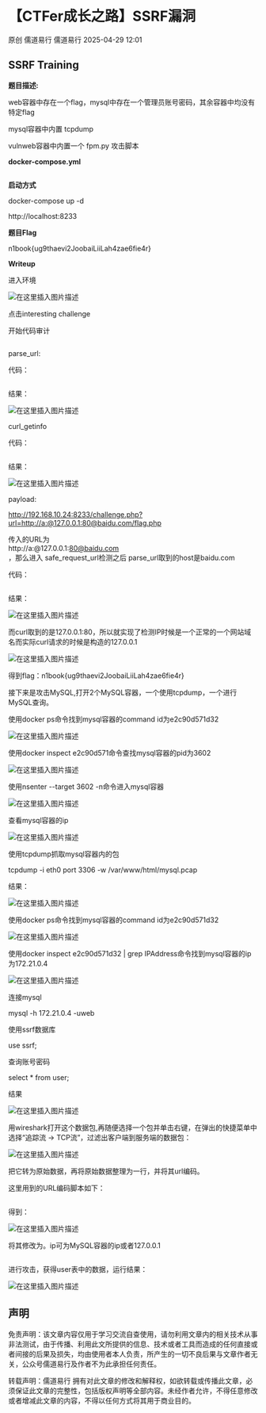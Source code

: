 #  【CTFer成长之路】SSRF漏洞   
原创 儒道易行  儒道易行   2025-04-29 12:01  
  
## SSRF Training  
  
**题目描述:**  
  
web容器中存在一个flag，mysql中存在一个管理员账号密码，其余容器中均没有特定flag  
  
mysql容器中内置 tcpdump  
  
vulnweb容器中内置一个 fpm.py 攻击脚本  
  
**docker-compose.yml**  
```
```  
  
**启动方式**  
  
docker-compose up -d   
  
http://localhost:8233  
  
**题目Flag**  
  
n1book{ug9thaevi2JoobaiLiiLah4zae6fie4r}  
  
**Writeup**  
  
进入环境  
  
![在这里插入图片描述](https://mmbiz.qpic.cn/mmbiz_png/v94hWOZcBpxJYLvRV0lTQR7YNfuTqYUAOM1edt6Pf3P4qUmXf6sTnx0o5jp8QZVoQSquwaKVbsx5qibjNaFGWOA/640?wx_fmt=png&from=appmsg "")  
  
点击interesting challenge  
  
开始代码审计  
```
```  
  
parse_url:  
  
代码：  
```
```  
  
结果：  
  
![在这里插入图片描述](https://mmbiz.qpic.cn/mmbiz_png/v94hWOZcBpxJYLvRV0lTQR7YNfuTqYUA4YoiaIJM1NFb1CuwnK7DiaEKbvHnEVwzhYRZVuaTaW4EDiasVUXGlh47g/640?wx_fmt=png&from=appmsg "")  
  
curl_getinfo  
  
代码：  
```
```  
  
结果：  
  
![在这里插入图片描述](https://mmbiz.qpic.cn/mmbiz_png/v94hWOZcBpxJYLvRV0lTQR7YNfuTqYUA0UHytM0DLxKIBJ76X8zjqBibn7mectSZOwDia5q9SbNibGr2ohYraEOqg/640?wx_fmt=png&from=appmsg "")  
  
payload:  
  
http://192.168.10.24:8233/challenge.php?url=http://a:@127.0.0.1:80@baidu.com/flag.php  
  
传入的URL为  
http://a:@127.0.0.1:80@baidu.com  
，那么进入 safe_request_url检测之后 parse_url取到的host是baidu.com  
  
代码：  
```
```  
  
结果：  
  
![在这里插入图片描述](https://mmbiz.qpic.cn/mmbiz_png/v94hWOZcBpxJYLvRV0lTQR7YNfuTqYUA7wVGib4iaz3vBtUeoypBZxeI9ZpuNR06QiaA4LNGknjd4Z4PNxQqzaK2Q/640?wx_fmt=png&from=appmsg "")  
  
而curl取到的是127.0.0.1:80，所以就实现了检测IP时候是一个正常的一个网站域名而实际curl请求的时候是构造的127.0.0.1  
  
![在这里插入图片描述](https://mmbiz.qpic.cn/mmbiz_png/v94hWOZcBpxJYLvRV0lTQR7YNfuTqYUAdGE3qc0oibHreuVicckibarDYDMCw9zia7t1wX2SlzsDtakwZ2F2iaY5ia4w/640?wx_fmt=png&from=appmsg "")  
  
得到flag：n1book{ug9thaevi2JoobaiLiiLah4zae6fie4r}  
  
接下来是攻击MySQL,打开2个MySQL容器，一个使用tcpdump，一个进行MySQL查询。  
  
使用docker ps命令找到mysql容器的command id为e2c90d571d32   
  
![在这里插入图片描述](https://mmbiz.qpic.cn/mmbiz_png/v94hWOZcBpxJYLvRV0lTQR7YNfuTqYUANp7Br20FmO2X7aDWHSARUETwqq7q6ydIWTCCsRiajp29iaj2ib2VAXp1w/640?wx_fmt=png&from=appmsg "")  
  
使用docker inspect e2c90d571命令查找mysql容器的pid为3602  
  
![在这里插入图片描述](https://mmbiz.qpic.cn/mmbiz_png/v94hWOZcBpxJYLvRV0lTQR7YNfuTqYUAyQ3VeLYrmsznXt5NibvG1qXRGeIR5WmSibsp1KxPPArmN8DdQTkDUBkQ/640?wx_fmt=png&from=appmsg "")  
  
使用nsenter --target 3602 -n命令进入mysql容器  
  
![在这里插入图片描述](https://mmbiz.qpic.cn/mmbiz_png/v94hWOZcBpxJYLvRV0lTQR7YNfuTqYUAsjpRJ1iaFUWnqqFFsvu6aXI8KI0Hvjiacc81qDvWpUUlS2UsKicQLr64w/640?wx_fmt=png&from=appmsg "")  
  
查看mysql容器的ip  
  
![在这里插入图片描述](https://mmbiz.qpic.cn/mmbiz_png/v94hWOZcBpxJYLvRV0lTQR7YNfuTqYUAWBDheBjkNxyXv4vn0mmia5HRjCOdic8rzowNVWXdj3LL49zibfUiclcuDA/640?wx_fmt=png&from=appmsg "")  
  
使用tcpdump抓取mysql容器内的包  
  
tcpdump -i eth0 port 3306 -w /var/www/html/mysql.pcap  
  
结果：  
  
![在这里插入图片描述](https://mmbiz.qpic.cn/mmbiz_png/v94hWOZcBpxJYLvRV0lTQR7YNfuTqYUAn74d0Dsa0RHILLZ2M1gLibCc4OiccsfaMMJeRNrUBtDVZlh8OGe8azjg/640?wx_fmt=png&from=appmsg "")  
  
使用docker ps命令找到mysql容器的command id为e2c90d571d32   
  
![在这里插入图片描述](https://mmbiz.qpic.cn/mmbiz_png/v94hWOZcBpxJYLvRV0lTQR7YNfuTqYUANp7Br20FmO2X7aDWHSARUETwqq7q6ydIWTCCsRiajp29iaj2ib2VAXp1w/640?wx_fmt=png&from=appmsg "")  
  
使用docker inspect e2c90d571d32 | grep IPAddress命令找到mysql容器的ip为172.21.0.4  
  
![在这里插入图片描述](https://mmbiz.qpic.cn/mmbiz_png/v94hWOZcBpxJYLvRV0lTQR7YNfuTqYUAZVTSKrv78M9LPyTILuQwg72D6MSgWIASYayGxMDCNqz31AsbMLJH2A/640?wx_fmt=png&from=appmsg "")  
  
连接mysql  
  
mysql -h 172.21.0.4 -uweb  
  
使用ssrf数据库  
  
use ssrf;  
  
查询账号密码  
  
select * from user;  
  
结果  
  
![在这里插入图片描述](https://mmbiz.qpic.cn/mmbiz_png/v94hWOZcBpxJYLvRV0lTQR7YNfuTqYUAkkHTq4Ep28leLMzWtN4flNlZTje75c0a48Ae8wm9om4IcusZRhE6oQ/640?wx_fmt=png&from=appmsg "")  
  
用wireshark打开这个数据包,再随便选择一个包并单击右键，在弹出的快捷菜单中选择“追踪流 → TCP流”，过滤出客户端到服务端的数据包：  
  
![在这里插入图片描述](https://mmbiz.qpic.cn/mmbiz_png/v94hWOZcBpxJYLvRV0lTQR7YNfuTqYUA3dNCImgTaOuC894NTPc8LtAruaicbzIm0W9JoPfmCbD89Z19kU2QYrg/640?wx_fmt=png&from=appmsg "")  
  
把它转为原始数据，再将原始数据整理为一行，并将其url编码。  
  
这里用到的URL编码脚本如下：  
```
```  
  
得到：  
  
![在这里插入图片描述](https://mmbiz.qpic.cn/mmbiz_png/v94hWOZcBpxJYLvRV0lTQR7YNfuTqYUAMNMsbqU8N9pT2SPOUaSA1kkH7e0Ukda3AXm6ErHYS872sx7WmaMBow/640?wx_fmt=png&from=appmsg "")  
  
将其修改为。ip可为MySQL容器的ip或者127.0.0.1  
```
```  
  
进行攻击，获得user表中的数据，运行结果：  
  
![在这里插入图片描述](https://mmbiz.qpic.cn/mmbiz_png/v94hWOZcBpxJYLvRV0lTQR7YNfuTqYUAq4hWsXxg5ibh10a0YegdoSfynpfymudBRF31hricaUWCzaw9nHrCLQmQ/640?wx_fmt=png&from=appmsg "")  
## 声明  
  
免责声明：该文章内容仅用于学习交流自查使用，请勿利用文章内的相关技术从事非法测试，由于传播、利用此文所提供的信息、技术或者工具而造成的任何直接或者间接的后果及损失，均由使用者本人负责，所产生的一切不良后果与文章作者无关，公众号儒道易行及作者不为此承担任何责任。  
  
转载声明：儒道易行 拥有对此文章的修改和解释权，如欲转载或传播此文章，必须保证此文章的完整性，包括版权声明等全部内容。未经作者允许，不得任意修改或者增减此文章的内容，不得以任何方式将其用于商业目的。  
  
